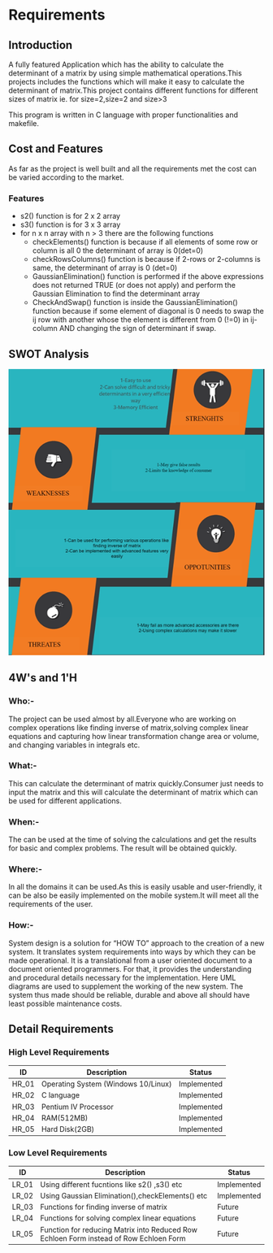 #                                                                       Requirements #

## Introduction ##

A fully featured Application which has the ability to calculate the determinant of a matrix by using simple mathematical operations.This projects includes the functions which will make it easy to calculate the determinant of matrix.This project contains different functions for different sizes of matrix ie. for size=2,size=2 and size>3

This program is written in C language with proper functionalities and makefile.

## Cost and Features   ##

As far as the project is well built and all the requirements met the cost can be varied according to the market.

### Features  ###
* s2() function is for 2 x 2 array
* s3() function is for 3 x 3 array
* for n x n array with n > 3 there are the following functions
    * checkElements() function is because if all elements of some row or column is all 0 the determinant of array is 0(det=0)
    * checkRowsColumns() function is because if 2-rows or 2-columns is same, the determinant of array is 0 (det=0)
    * GaussianElimination() function is performed if the above expressions does not returned TRUE (or does not apply) and perform the Gaussian Elimination to find the determinant array
    * CheckAndSwap() function is inside the GaussianElimination() function because if some element of diagonal is 0 needs to swap the ij row with another whose the element is different from 0 (!=0) in ij-column AND changing the sign of determinant if swap.


## SWOT Analysis ##
![SWOT-Sample](https://github.com/nileshmathur/L-T_MiniProject/blob/main/Requirements/SWOT-Analysis.PNG)

## 4W's and 1'H ##
### Who:- ###
The project can be used almost by all.Everyone who are working on complex operations like finding inverse of matrix,solving complex linear equations and capturing how linear transformation change area or volume, and changing variables in integrals etc.

### What:-  ###
This can calculate the determinant of matrix quickly.Consumer just needs to input the matrix and this will calculate the determinant of matrix which can be used for different applications.

### When:-  ###
The can be used at the time of solving the calculations and get the results for basic and complex problems. The result will be obtained quickly.

### Where:-  ### 
In all the domains it can be used.As this is easily usable and user-friendly, it can be also be easily implemented on the mobile system.It will meet all the requirements of the user.

### How:-  ###

System design is a solution for “HOW TO” approach to the creation of a new system. It translates system requirements into ways by which they can be made operational. It is a translational from a user oriented document to a document oriented programmers. For that, it provides the understanding and procedural details necessary for the implementation. Here UML diagrams are used to supplement the working of the new system. The system thus made should be reliable, durable and above all should have least possible maintenance costs.


## Detail Requirements ##

### High Level Requirements ###

ID  |  Description   |  Status
---- | -------------- | ---------  
HR_01 | Operating System (Windows 10/Linux) | Implemented
HR_02 | C language | Implemented
HR_03 | Pentium IV Processor | Implemented
HR_04 | RAM(512MB) | Implemented
HR_05 | Hard Disk(2GB) | Implemented

### Low Level Requirements ###

ID  |  Description   |  Status
---- | -------------- | --------- 
LR_01 | Using different fucntions like s2() ,s3() etc | Implemented
LR_02 | Using Gaussian Elimination(),checkElements() etc | Implemented
LR_03 | Functions for finding inverse of matrix | Future
LR_04 | Functions for solving complex linear equations | Future
LR_05 | Function for reducing Matrix into Reduced Row Echloen Form instead of Row Echloen Form | Future




